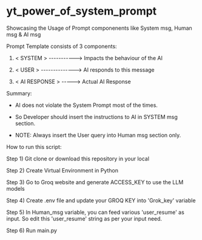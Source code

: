 # yt_power_of_system_prompt
Showcasing the Usage of Prompt componenents like System msg, Human msg &amp; AI msg

Prompt Template consists of 3 components:

1) < SYSTEM > 	-----------> Impacts the behaviour of the AI
   
3) < USER > 	--------------> AI responds to this message
   
5) < AI RESPONSE > -----> Actual AI Response


Summary:

* AI does not violate the System Prompt most of the times. 

* So Developer should insert the instructions to AI in SYSTEM msg section.

* NOTE: Always insert the User query into Human msg section only.


How to run this script:

Step 1) Git clone or download this repository in your local

Step 2) Create Virtual Environment in Python

Step 3) Go to Groq website and generate ACCESS_KEY to use the LLM models

Step 4) Create .env file and update your GROQ KEY into 'Grok_key' variable

Step 5) In Human_msg variable, you can feed various 'user_resume' as input. So edit this 'user_resume' string as per your input need.

Step 6) Run main.py
